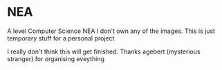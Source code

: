 # NEA
 A level Computer Science NEA 
 I don't own any of the images. This is just temporary stuff for a personal project

 I really don't think this will get finished.
 Thanks agebert (mysterious stranger) for organising eveything
